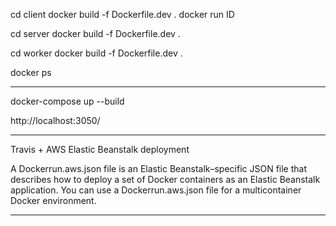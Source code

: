 
cd client 
docker build -f Dockerfile.dev .
docker run ID

cd server 
docker build -f Dockerfile.dev .

cd worker 
docker build -f Dockerfile.dev .

docker ps


---------------------------------------------------------------------------------------------------------------------------


docker-compose up --build

http://localhost:3050/


---------------------------------------------------------------------------------------------------------------------------

Travis + AWS Elastic Beanstalk deployment

A Dockerrun.aws.json file is an Elastic Beanstalk–specific JSON file that describes how to deploy a set of Docker containers as an Elastic Beanstalk application. You can use a Dockerrun.aws.json file for a multicontainer Docker environment.

---------------------------------------------------------------------------------------------------------------------------